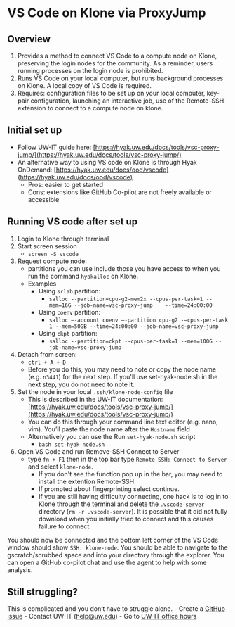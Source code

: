 # VS Code on Klone via ProxyJump

## Overview

1. Provides a method to connect VS Code to a compute node on Klone, preserving the login nodes for the community. As a reminder, users running processes on the login node is prohibited.
2. Runs VS Code on your local computer, but runs background processes on Klone. A local copy of VS Code is required.
3. Requires: configuration files to be set up on your local computer, key-pair configuration, launching an interactive job, use of the Remote-SSH extension to connect to a compute node on klone.

## Initial set up

- Follow UW-IT guide here: [https://hyak.uw.edu/docs/tools/vsc-proxy-jump/](https://hyak.uw.edu/docs/tools/vsc-proxy-jump/)
- An alternative way to using VS code on Klone is through Hyak OnDemand: [https://hyak.uw.edu/docs/ood/vscode](https://hyak.uw.edu/docs/ood/vscode).
	- Pros: easier to get started
 	- Cons: extensions like GitHub Co-pilot are not freely available or accessible 

## Running VS code after set up

1. Login to Klone through terminal
2. Start screen session
	- `screen -S vscode` 
3. Request compute node: 
	- partitions you can use include those you have access to when you run the command `hyakalloc` on Klone.
	- Examples
 		- Using `srlab` partition:
   			- `salloc --partition=cpu-g2-mem2x --cpus-per-task=1 --mem=16G --job-name=vsc-proxy-jump	--time=24:00:00`
        - Using `coenv` partition:
        	- `salloc —-account coenv —-partition cpu-g2 -—cpus-per-task 1 --mem=50GB --time=24:00:00 --job-name=vsc-proxy-jump`
        - Using `ckpt` partition:
        	- `salloc --partition=ckpt --cpus-per-task=1 --mem=100G --job-name=vsc-proxy-jump`
4. Detach from screen:
	- `ctrl + A + D`
	- Before you do this, you may need to note or copy the node name (e.g. `n3441`) for the next step. If you'll use set-hyak-node.sh in the next step, you do not need to note it.
5. Set the node in your local `.ssh/klone-node-config` file
	- This is described in the UW-IT documentation: [https://hyak.uw.edu/docs/tools/vsc-proxy-jump/](https://hyak.uw.edu/docs/tools/vsc-proxy-jump/)
	- You can do this through your command line text editor (e.g. nano, vim). You’ll paste the node name after the `Hostname` field
	- Alternatively you can use the Run `set-hyak-node.sh` script
		- `bash set-hyak-node.sh`
6. Open VS Code and run Remove-SSH Connect to Server
	- type `fn + F1` then in the top bar type `Remote-SSH: Connect to Server` and select `klone-node`.
 		- If you don't see the function pop up in the bar, you may need to install the extention Remote-SSH.
    	- If prompted about fingerprinting select continue.
     	- If you are still having difficulty connecting, one hack is to log in to Klone through the terminal and delete the `.vscode-server` directory (`rm -r .vscode-server`). It is possible that it did not fully download when you initially tried to connect and this causes failure to connect. 

You should now be connected and the bottom left corner of the VS Code window should show `SSH: klone-node`. You should be able to navigate to the gscratch/scrubbed space and into your directory through the explorer. You can open a GitHub co-pilot chat and use the agent to help with some analysis. 

## Still struggling?

This is complicated and you don’t have to struggle alone. 
	- Create a [GitHub issue](https://github.com/RobertsLab/resources/issues)
	- Contact UW-IT (help@uw.edu)
	- Go to [UW-IT office hours](https://calendar.washington.edu/sea_uwit-rc)
